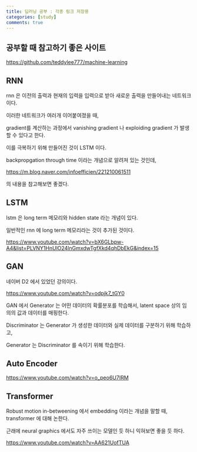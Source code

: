 ```yaml
---
title: 딥러닝 공부 : 각종 링크 저장용
categories: [study]
comments: true
---
```


## 공부할 때 참고하기 좋은 사이트

https://github.com/teddylee777/machine-learning


## RNN

rnn 은 이전의 출력과 현재의 입력을 입력으로 받아 새로운 출력을 만들어내는 네트워크이다.

이러한 네트워크가 여러개 이어붙여졌을 때,

gradient를 계산하는 과정에서 vanishing gradient 나 exploiding gradient 가 발생할 수 있다고 한다.

이를 극복하기 위해 만들어진 것이 LSTM 이다.

backpropgation through time 이라는 개념으로 알려져 있는 것인데,

https://m.blog.naver.com/infoefficien/221210061511


의 내용을 참고해보면 좋겠다.

## LSTM

lstm 은 long term 메모리와 hidden state 라는 개념이 있다.

일반적인 rnn 에 long term 메모리라는 것이 추가된 것이다.

https://www.youtube.com/watch?v=bX6GLbpw-A4&list=PLVNY1HnUlO24lnGmxdwTgfXkd4qhDbEkG&index=15

## GAN

네이버 D2 에서 있었던 강의이다.

https://www.youtube.com/watch?v=odpjk7_tGY0

GAN 에서 Generator 는 어떤 데이터의 확률분포를 학습해서, latent space 상의 임의의 값과 데이터를 매핑한다.

Discriminator 는 Generator 가 생성한 데이터와 실제 데이터를 구분하기 위해 학습하고,

Generator 는 Discriminator 를 속이기 위해 학습한다.

## Auto Encoder

https://www.youtube.com/watch?v=o_peo6U7IRM

## Transformer

Robust motion in-betweening 에서 embedding 이라는 개념을 말할 때, transformer 에 대해 논한다.

근래에 neural graphics 에서도 자주 쓰이는 모델인 듯 하니 익혀보면 좋을 듯 하다.

https://www.youtube.com/watch?v=AA621UofTUA
